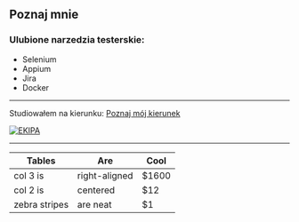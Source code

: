 ## Poznaj mnie

### Ulubione narzedzia testerskie:
- Selenium
- Appium
- Jira
- Docker

---

Studiowałem na kierunku:
[Poznaj mój kierunek](https://www.wsb.pl/)


[![EKIPA](https://i.ytimg.com/vi/Bh8U19RB5nI/hqdefault.jpg?sqp=-oaymwEXCPYBEIoBSFryq4qpAwkIARUAAIhCGAE=&rs=AOn4CLDzcWkwDEKb6o5MO6Hj0gXfTG8yBg)](https://www.youtube.com/watch?v=Bh8U19RB5nI)

---

| Tables        | Are           | Cool  |
| ------------- |-------------  | ----- |
| col 3 is      | right-aligned | $1600 |
| col 2 is      | centered      |   $12 |
| zebra stripes | are neat      |    $1 |


